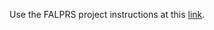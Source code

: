 Use the FALPRS project instructions at this [link](https://github.com/rosteleset/falprs?tab=readme-ov-file#build_and_setup_falprs).
